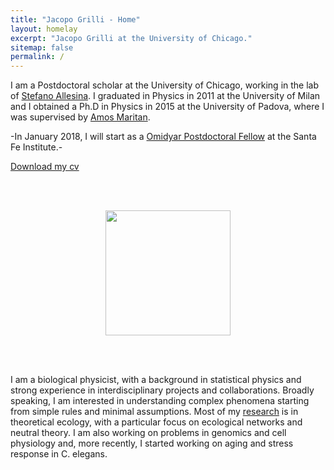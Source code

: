 ```yaml
---
title: "Jacopo Grilli - Home"
layout: homelay
excerpt: "Jacopo Grilli at the University of Chicago."
sitemap: false
permalink: /
---
```




I am a Postdoctoral scholar at the University of Chicago, working in the lab of [Stefano Allesina](http://allesinalab.uchicago.edu/).
I graduated in Physics in 2011 at the University of Milan and I obtained a Ph.D in Physics in 2015 at the University of Padova, where I was supervised by [Amos Maritan](http://www.pd.infn.it/~maritan/).

-In January 2018, I will start as a [Omidyar Postdoctoral Fellow](https://www.santafe.edu/people/profile/jacopo-grilli) at the Santa Fe Institute.-


[<i class="fa fa-file-pdf-o"></i>  Download my cv](jgrilli_cv.pdf) 

<br><br>

<figure align="center">
  <img src="{{ site.url }}{{ site.baseurl }}/images/myface.png" style="width: 200px">
</figure>

<br><br>

I am a biological physicist, with a background in statistical physics and strong experience
in interdisciplinary projects and collaborations. Broadly speaking, I am interested in understanding complex phenomena starting from simple rules and minimal assumptions. Most
of my [research](/research) is in theoretical ecology, with a particular focus on ecological networks and
neutral theory. I am also working on problems in genomics and cell physiology and, more
recently, I started working on aging and stress response in C. elegans.

<br><br>


